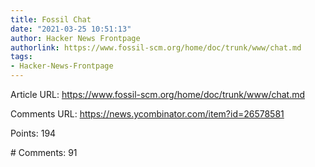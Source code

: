 ```yaml
---
title: Fossil Chat
date: "2021-03-25 10:51:13"
author: Hacker News Frontpage
authorlink: https://www.fossil-scm.org/home/doc/trunk/www/chat.md
tags:
- Hacker-News-Frontpage
---
```


<p>Article URL: <a href="https://www.fossil-scm.org/home/doc/trunk/www/chat.md">https://www.fossil-scm.org/home/doc/trunk/www/chat.md</a></p>
<p>Comments URL: <a href="https://news.ycombinator.com/item?id=26578581">https://news.ycombinator.com/item?id=26578581</a></p>
<p>Points: 194</p>
<p># Comments: 91</p>
